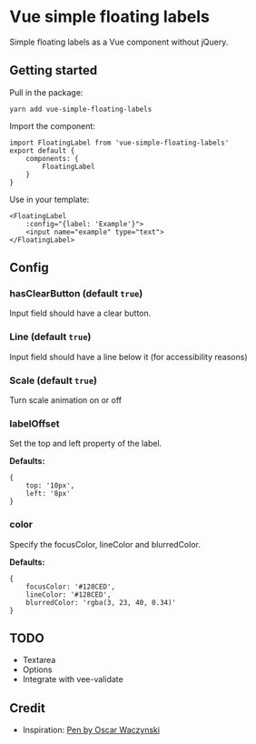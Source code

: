 # Vue simple floating labels

Simple floating labels as a Vue component without jQuery.

## Getting started

Pull in the package:
``` 
yarn add vue-simple-floating-labels
```

Import the component:
```
import FloatingLabel from 'vue-simple-floating-labels'
export default {
    components: {
        FloatingLabel
    }
}
```
Use in your template:
```
<FloatingLabel
    :config="{label: 'Example'}">
    <input name="example" type="text">
</FloatingLabel>
```

## Config

### hasClearButton (default `true`)
Input field should have a clear button.

### Line (default `true`)
Input field should have a line below it (for accessibility reasons)

### Scale (default `true`)
Turn scale animation on or off

### labelOffset
Set the top and left property of the label.

**Defaults:**
```
{
    top: '10px',
    left: '8px'
}
``` 

### color
Specify the focusColor, lineColor and blurredColor.

**Defaults:**
```
{
    focusColor: '#128CED',
    lineColor: '#128CED',
    blurredColor: 'rgba(3, 23, 40, 0.34)'
}
```

## TODO
* Textarea
* Options
* Integrate with vee-validate

## Credit

* Inspiration: [Pen by Oscar Waczynski](https://codepen.io/osifer/pen/eWvxzB)